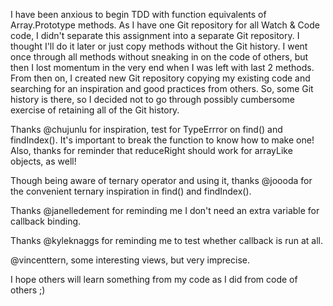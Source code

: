 I have been anxious to begin TDD with function equivalents of Array.Prototype methods. As I have one Git repository for all Watch & Code code, I didn't separate this assignment into a separate Git repository. I thought I'll do it later or just copy methods without the Git history. I went once through all methods without sneaking in on the code of others, but then I lost momentum in the very end when I was left with last 2 methods. From then on, I created new Git repository copying my existing code and searching for an inspiration and good practices from others. So, some Git history is there, so I decided not to go through possibly cumbersome exercise of retaining all of the Git history.

Thanks @chujunlu for inspiration, test for TypeErrror on find() and findIndex(). It's important to break the function to know how to make one! Also, thanks for reminder that reduceRight should work for arrayLike objects, as well!

Though being aware of ternary operator and using it, thanks @joooda for the convenient ternary inspiration in find() and findIndex().

Thanks @janelledement for reminding me I don't need an extra variable for callback binding.

Thanks @kyleknaggs for reminding me to test whether callback is run at all.

@vincenttern, some interesting views, but very imprecise.

I hope others will learn something from my code as I did from code of others ;)